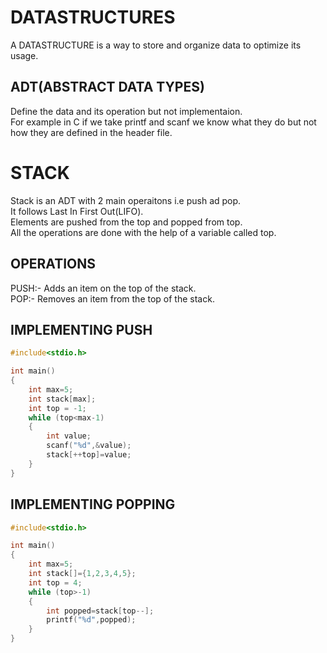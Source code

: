 # DATASTRUCTURES

A DATASTRUCTURE is a way to store and organize data to optimize its usage.

## ADT(ABSTRACT DATA TYPES)

Define the data and its operation but not implementaion.  
For example in C if we take printf and scanf we know what they do but not how they are defined in the header file.

# STACK

Stack is an ADT with 2 main operaitons i.e push ad pop.  
It follows Last In First Out(LIFO).  
Elements are pushed from the top and popped from top.  
All the operations are done with the help of a variable called top.

## OPERATIONS

PUSH:- Adds an item on the top of the stack.  
POP:- Removes an item from the top of the stack.

## IMPLEMENTING PUSH

```c
#include<stdio.h>

int main()
{
    int max=5;
    int stack[max];
    int top = -1;
    while (top<max-1)
    {
        int value;
        scanf("%d",&value);
        stack[++top]=value;
    }
}
```

## IMPLEMENTING POPPING

```c
#include<stdio.h>

int main()
{
    int max=5;
    int stack[]={1,2,3,4,5};
    int top = 4;
    while (top>-1)
    {
        int popped=stack[top--];
        printf("%d",popped);
    }
}
```
